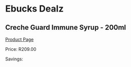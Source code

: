 
# Ebucks Dealz
## Creche Guard Immune Syrup - 200ml
[Product Page](https://www.ebucks.com/web/shop/productSelected.do?prodId=1186048693&catId=1133291653)

Price: R209.00

Savings: 


	